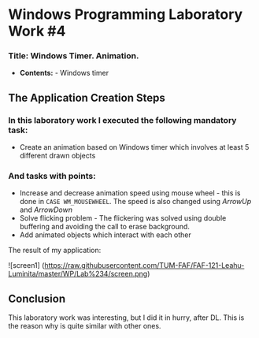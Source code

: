 # Windows Programming Laboratory Work #4

### Title: Windows Timer. Animation.

   - **Contents:**
    - Windows timer

## The Application Creation Steps

### In this laboratory work I executed the following mandatory task:

   - Create an animation based on Windows timer which involves at least 5 different drawn objects

### And tasks with points:

   - Increase and decrease animation speed using mouse wheel
    - this is done in `CASE WM_MOUSEWHEEL`. The speed is also changed using _ArrowUp_ and _ArrowDown_
   - Solve flicking problem
    - The flickering was solved using double buffering and avoiding the call to erase background.
   - Add animated objects which interact with each other


The result of my application:
     
 ![screen1] (https://raw.githubusercontent.com/TUM-FAF/FAF-121-Leahu-Luminita/master/WP/Lab%234/screen.png)

## Conclusion

This laboratory work was interesting, but I did it in hurry, after DL. This is the reason why is quite similar with other ones.
